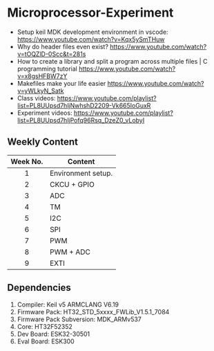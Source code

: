 # Microprocessor-Experiment
 
- Setup keil MDK development environment in vscode: <https://www.youtube.com/watch?v=Kqx5ySmTHuw>
- Why do header files even exist? <https://www.youtube.com/watch?v=tOQZlD-0Scc&t=281s>
- How to create a library and split a program across multiple files | C programming tutorial <https://www.youtube.com/watch?v=x8gsHFBW7zY>
- Makefiles make your life easier <https://www.youtube.com/watch?v=yWLkyN_Satk>
- Class videos: <https://www.youtube.com/playlist?list=PL8UUpsd7hljNwhshD2209-Vk665IoGuxR>
- Experiment videos: <https://www.youtube.com/playlist?list=PL8UUpsd7hljPofq96Rsq_DzeZ0_vLobyI>

## Weekly Content

| Week No. | Content            |
| :------: | ------------------ |
|    1     | Environment setup. |
|    2     | CKCU + GPIO        |
|    3     | ADC                |
|    4     | TM                 |
|    5     | I2C                |
|    6     | SPI                |
|    7     | PWM                |
|    8     | PWM + ADC          |
|    9     | EXTI               |

## Dependencies

1. Compiler: Keil v5 ARMCLANG V6.19
2. Firmware Pack: HT32_STD_5xxxx_FWLib_V1.5.1_7084
3. Firmware Pack Subversion: MDK_ARMv537
4. Core: HT32F52352
5. Dev Board: ESK32-30501
6. Eval Board: ESK300
